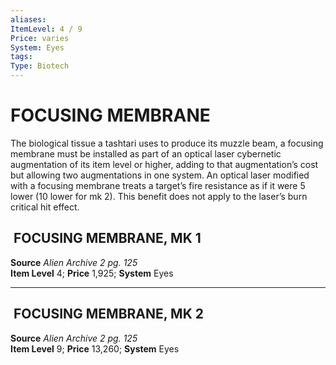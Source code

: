 ```yaml
---
aliases: 
ItemLevel: 4 / 9
Price: varies 
System: Eyes
tags: 
Type: Biotech
---
```

# FOCUSING MEMBRANE
The biological tissue a tashtari uses to produce its muzzle beam, a focusing membrane must be installed as part of an optical laser cybernetic augmentation of its item level or higher, adding to that augmentation’s cost but allowing two augmentations in one system. An optical laser modified with a focusing membrane treats a target’s fire resistance as if it were 5 lower (10 lower for mk 2). This benefit does not apply to the laser’s burn critical hit effect.  

##  FOCUSING MEMBRANE, MK 1

**Source** _Alien Archive 2 pg. 125_  
**Item Level** 4; **Price** 1,925; **System** Eyes  
  

---

##  FOCUSING MEMBRANE, MK 2

**Source** _Alien Archive 2 pg. 125_  
**Item Level** 9; **Price** 13,260; **System** Eyes